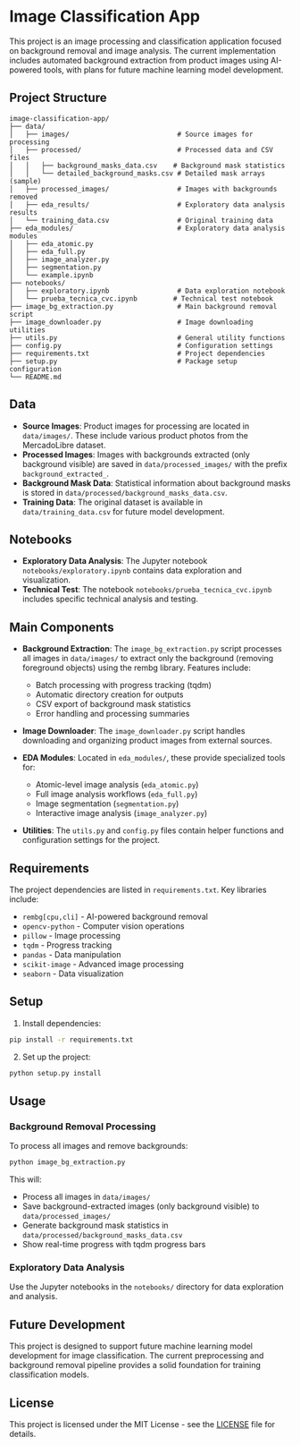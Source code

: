 # Image Classification App

This project is an image processing and classification application focused on background removal and image analysis. The current implementation includes automated background extraction from product images using AI-powered tools, with plans for future machine learning model development.

## Project Structure

```
image-classification-app/
├── data/
│   ├── images/                           # Source images for processing
│   ├── processed/                        # Processed data and CSV files
│   │   ├── background_masks_data.csv    # Background mask statistics
│   │   └── detailed_background_masks.csv # Detailed mask arrays (sample)
│   ├── processed_images/                 # Images with backgrounds removed
│   ├── eda_results/                      # Exploratory data analysis results
│   └── training_data.csv                 # Original training data
├── eda_modules/                          # Exploratory data analysis modules
│   ├── eda_atomic.py
│   ├── eda_full.py
│   ├── image_analyzer.py
│   ├── segmentation.py
│   └── example.ipynb
├── notebooks/
│   ├── exploratory.ipynb                 # Data exploration notebook
│   └── prueba_tecnica_cvc.ipynb         # Technical test notebook
├── image_bg_extraction.py                # Main background removal script
├── image_downloader.py                   # Image downloading utilities
├── utils.py                              # General utility functions
├── config.py                             # Configuration settings
├── requirements.txt                      # Project dependencies
├── setup.py                              # Package setup configuration
└── README.md
```

## Data

- **Source Images**: Product images for processing are located in `data/images/`. These include various product photos from the MercadoLibre dataset.
- **Processed Images**: Images with backgrounds extracted (only background visible) are saved in `data/processed_images/` with the prefix `background_extracted_`.
- **Background Mask Data**: Statistical information about background masks is stored in `data/processed/background_masks_data.csv`.
- **Training Data**: The original dataset is available in `data/training_data.csv` for future model development.

## Notebooks

- **Exploratory Data Analysis**: The Jupyter notebook `notebooks/exploratory.ipynb` contains data exploration and visualization.
- **Technical Test**: The notebook `notebooks/prueba_tecnica_cvc.ipynb` includes specific technical analysis and testing.

## Main Components

- **Background Extraction**: The `image_bg_extraction.py` script processes all images in `data/images/` to extract only the background (removing foreground objects) using the rembg library. Features include:
  - Batch processing with progress tracking (tqdm)
  - Automatic directory creation for outputs
  - CSV export of background mask statistics
  - Error handling and processing summaries

- **Image Downloader**: The `image_downloader.py` script handles downloading and organizing product images from external sources.

- **EDA Modules**: Located in `eda_modules/`, these provide specialized tools for:
  - Atomic-level image analysis (`eda_atomic.py`)
  - Full image analysis workflows (`eda_full.py`)
  - Image segmentation (`segmentation.py`)
  - Interactive image analysis (`image_analyzer.py`)

- **Utilities**: The `utils.py` and `config.py` files contain helper functions and configuration settings for the project.

## Requirements

The project dependencies are listed in `requirements.txt`. Key libraries include:
- `rembg[cpu,cli]` - AI-powered background removal
- `opencv-python` - Computer vision operations
- `pillow` - Image processing
- `tqdm` - Progress tracking
- `pandas` - Data manipulation
- `scikit-image` - Advanced image processing
- `seaborn` - Data visualization

## Setup

1. Install dependencies:
```bash
pip install -r requirements.txt
```

2. Set up the project:
```bash
python setup.py install
```

## Usage

### Background Removal Processing

To process all images and remove backgrounds:

```bash
python image_bg_extraction.py
```

This will:
- Process all images in `data/images/`
- Save background-extracted images (only background visible) to `data/processed_images/`
- Generate background mask statistics in `data/processed/background_masks_data.csv`
- Show real-time progress with tqdm progress bars

### Exploratory Data Analysis

Use the Jupyter notebooks in the `notebooks/` directory for data exploration and analysis.

## Future Development

This project is designed to support future machine learning model development for image classification. The current preprocessing and background removal pipeline provides a solid foundation for training classification models.

## License

This project is licensed under the MIT License - see the [LICENSE](LICENSE) file for details.